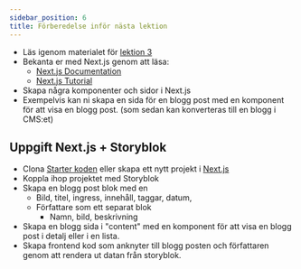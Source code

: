 ```yaml
---
sidebar_position: 6
title: Förberedelse inför nästa lektion
---
```


- Läs igenom materialet för [lektion 3](/docs/category/lektion-3)
- Bekanta er med Next.js genom att läsa:
  - [Next.js Documentation](https://nextjs.org/docs)
  - [Next.js Tutorial](https://nextjs.org/docs/app/getting-started)
- Skapa några komponenter och sidor i Next.js
- Exempelvis kan ni skapa en sida för en blogg post med en komponent för att visa en blogg post. (som sedan kan konverteras till en blogg i CMS:et)

## Uppgift Next.js + Storyblok  
- Clona [Starter koden](https://github.com/Jonatan-Vahlberg-WAS/nextjs-storyblok-starter) eller skapa ett nytt projekt i [Next.js](https://nextjs.org/)
- Koppla ihop projektet med Storyblok
- Skapa en blogg post blok med en
  - Bild, titel, ingress, innehåll, taggar, datum,
  - Författare som ett separat blok
    - Namn, bild, beskrivning
- Skapa en blogg sida i "content" med en komponent för att visa en blogg post i detalj eller i en lista.
- Skapa frontend kod som anknyter till blogg posten och författaren genom att rendera ut datan från storyblok.
